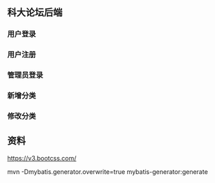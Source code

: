 ## 科大论坛后端


### 用户登录
### 用户注册
### 管理员登录

### 新增分类
### 修改分类



## 资料
https://v3.bootcss.com/





mvn -Dmybatis.generator.overwrite=true mybatis-generator:generate